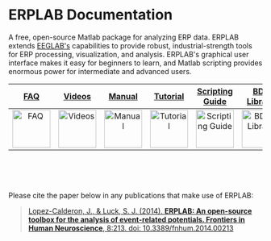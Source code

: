 # ERPLAB Documentation

A free, open-source Matlab package for analyzing ERP data.  ERPLAB extends [EEGLAB's](http://sccn.ucsd.edu/eeglab/) capabilities to provide robust, industrial-strength tools for ERP processing, visualization, and analysis.  ERPLAB's graphical user interface makes it easy for beginners to learn, and Matlab scripting provides enormous power for intermediate and advanced users.  

[FAQ](./Troubleshooting-and-Frequently-Asked-Questions) | [Videos](./Videos)|[Manual](./Manual)|[Tutorial](https://github.com/lucklab/erplab/wiki/ERPLAB-Tutorial)|[Scripting Guide](./Scripting-Guide)| [BDF Library](./BDF-Library) |[Data Files](https://ucdavis.box.com/shared/static/f1go6b880w82cle1l53pucvsymcbp4st.zip)
:--------: | :--------: | :--------: | :--------: | :--------: | :--------: | :--------:
<a href="./Troubleshooting-and-Frequently-Asked-Questions"> <img src="https://raw.githubusercontent.com/wiki/lucklab/erplab/images/ionicicons/ios7-help.png" alt="FAQ" height="75"></a> | <a href="./Videos"> <img src="https://raw.githubusercontent.com/wiki/lucklab/erplab/images/ionicicons/ios7-monitor.png" alt="Videos" height="75"></a> | <a href="./Manual"> <img src="https://raw.githubusercontent.com/wiki/lucklab/erplab/images/ionicicons/ios7-information.png" alt="Manual" height="75"></a> | <a href="./Tutorial"> <img src="https://raw.githubusercontent.com/wiki/lucklab/erplab/images/ionicicons/ios7-copy.png" alt="Tutorial" height="75"></a> | <a href="./Scripting-Guide"> <img src="https://raw.githubusercontent.com/wiki/lucklab/erplab/images/ionicicons/ios7-paper-outline.png" alt="Scripting Guide" height="75"></a> | <a href="./BDF-Library"> <img src="https://raw.githubusercontent.com/wiki/lucklab/erplab/images/ionicicons/ios7-filing-outline.png" alt="BDF-Library" height="75"></a> | <a href="https://ucdavis.box.com/shared/static/f1go6b880w82cle1l53pucvsymcbp4st.zip"> <img src="https://raw.githubusercontent.com/wiki/lucklab/erplab/images/ionicicons/ios7-download-outline.png" alt="Download data files" height="75"></a>


<br>
<br>
<br>

Please cite the paper below in any publications that make use of ERPLAB:
> [Lopez-Calderon, J., & Luck, S. J. (2014). **ERPLAB: An open-source toolbox for the analysis of event-related potentials. Frontiers in Human Neuroscience**, 8:213. doi: 10.3389/fnhum.2014.00213](http://journal.frontiersin.org/Journal/10.3389/fnhum.2014.00213/)